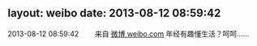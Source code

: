 layout: weibo
date: 2013-08-12 08:59:42
---
<meta name="referrer" content="no-referrer" />

2013-08-12 08:59:42  &nbsp;&nbsp;&nbsp;&nbsp;&nbsp;&nbsp; 来自 <a href="http://weibo.com/" rel="nofollow">微博 weibo.com</a>
年经有趣懂生活？呵呵…… ​​​
